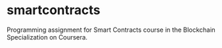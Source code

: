 # smartcontracts

Programming assignment for Smart Contracts course in the Blockchain Specialization on Coursera. 